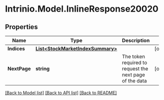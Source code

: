 # Intrinio.Model.InlineResponse20020
## Properties

Name | Type | Description | Notes
------------ | ------------- | ------------- | -------------
**Indices** | [**List&lt;StockMarketIndexSummary&gt;**](StockMarketIndexSummary.md) |  | [optional] 
**NextPage** | **string** | The token required to request the next page of the data | [optional] 

[[Back to Model list]](../README.md#documentation-for-models) [[Back to API list]](../README.md#documentation-for-api-endpoints) [[Back to README]](../README.md)

